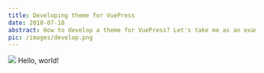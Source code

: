 ```yaml
---
title: Developing theme for VuePress
date: 2018-07-18
abstract: How to develop a theme for VuePress? Let's take me as an example!
pic: /images/develop.png
---
```


![](/images/develop.png)
Hello, world!
